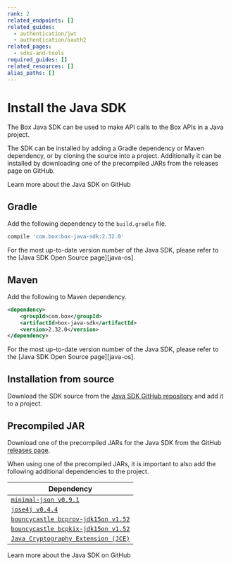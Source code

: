 ```yaml
---
rank: 2
related_endpoints: []
related_guides:
  - authentication/jwt
  - authentication/oauth2
related_pages:
  - sdks-and-tools
required_guides: []
related_resources: []
alias_paths: []
---
```


# Install the Java SDK

The Box Java SDK can be used to make API calls to the Box APIs in a Java
project.

The SDK can be installed by adding a Gradle dependency or Maven dependency, or
by cloning the source into a project. Additionally it can be installed by
downloading one of the precompiled JARs from the releases page on GitHub.

<CTA to="https://github.com/box/box-java-sdk">
  Learn more about the Java SDK on GitHub
</CTA>

## Gradle

Add the following dependency to the `build.gradle` file.

```sh
compile 'com.box:box-java-sdk:2.32.0'
```

<Message>
  For the most up-to-date version number of the Java SDK, please refer to the
  [Java SDK Open Source page][java-os].
</Message>

## Maven

Add the following to Maven dependency.

```xml
<dependency>
    <groupId>com.box</groupId>
    <artifactId>box-java-sdk</artifactId>
    <version>2.32.0</version>
</dependency>
```

<Message>
  For the most up-to-date version number of the Java SDK, please refer to the
  [Java SDK Open Source page][java-os].
</Message>

## Installation from source

Download the SDK source from the [Java SDK GitHub repository][java-sdk-src] and
add it to a project.

## Precompiled JAR

Download one of the precompiled JARs for the Java SDK from the GitHub [releases
page][java-sdk-releases].

When using one of the precompiled JARs, it is important to also add the
following additional dependencies to the project.

<!-- markdownlint-disable line-length -->

| Dependency                                               |
| -------------------------------------------------------- |
| [`minimal-json v0.9.1`][dependency-min-json]             |
| [`jose4j v0.4.4`][dependency-jose]                       |
| [`bouncycastle bcprov-jdk15on v1.52`][dependency-bcprov] |
| [`bouncycastle bcpkix-jdk15on v1.52`][dependency-bcpkix] |
| [`Java Cryptography Extension (JCE)`][dependency-crypto] |

<!-- markdownlint-enable line-length -->

<CTA to="https://github.com/box/box-java-sdk">
  Learn more about the Java SDK on GitHub
</CTA>

[npm]: https://www.npmjs.com/
[java-os]: http://opensource.box.com/box-java-sdk/
[java-sdk-src]: https://github.com/box/box-java-sdk/tree/master/src/main/java/com/box/sdk
[java-sdk-releases]: https://github.com/box/box-java-sdk/releases
[dependency-min-json]: https://github.com/ralfstx/minimal-json
[dependency-jose]: https://bitbucket.org/b_c/jose4j/wiki/Home
[dependency-bcprov]: http://mvnrepository.com/artifact/org.bouncycastle/bcprov-jdk15on
[dependency-bcpkix]: http://mvnrepository.com/artifact/org.bouncycastle/bcpkix-jdk15on
[dependency-crypto]: http://www.oracle.com/technetwork/java/javase/downloads/jce-7-download-432124.html
